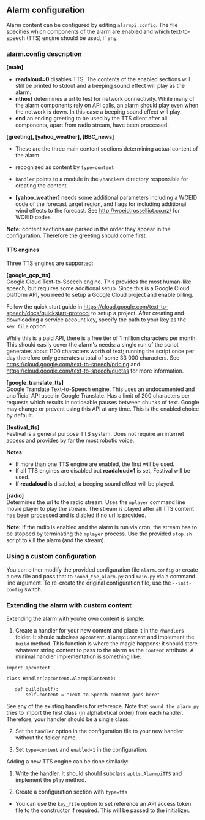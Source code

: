
## Alarm configuration
Alarm content can be configured by editing `alarmpi.config`.
The file specifies which components of the alarm are enabled and which text-to-speech (TTS) engine should be used, if any.

### alarm.config description

**[main]**  
  * **readaloud=0** disables TTS. The contents of the enabled sections will still be printed to stdout and a beeping sound effect will play as the alarm.
  * **nthost** determines a url to test for network connectivity. While many of the alarm components rely on API calls, an alarm should play even when the network is down. In this case a beeping sound effect will play.
  * **end** an ending greeting to be used by the TTS client after all components, apart from radio stream, have been processed.

**[greeting], [yahoo_weather], [BBC_news]**  
  * These are the three main content sections determining actual content of the alarm.
  * recognized as content by `type=content`
  * `handler` points to a module in the `/handlers` directory responsible for creating the content.

   * **[yahoo_weather]** needs some additional parameters including a WOEID code of the forecast target region, and flags for including additional wind effects to the forecast. See
   http://woeid.rosselliot.co.nz/ for WOEID codes.  


**Note:** content sections are parsed in the order they appear in the configuration. Therefore the greeting should come first.


#### TTS engines  
Three TTS engines are supported:  

**[google_gcp_tts]**  
Google Cloud Text-to-Speech engine. This provides the most human-like speech, but requires some additional setup. Since this is a Google Cloud platform API, you need to setup a Google Cloud project and enable billing.

Follow the quick start guide in https://cloud.google.com/text-to-speech/docs/quickstart-protocol to setup a project. After creating and downloading a service account key, specify the path to your key as the `key_file` option

While this is a paid API, there is a free tier of 1 million characters per month. This should easily cover the alarm's needs: a single run of the script generates about 1100 characters worth of text; running the script once per day therefore only generates a total of some 33 000 characters. See https://cloud.google.com/text-to-speech/pricing and https://cloud.google.com/text-to-speech/quotas for more information.

**[google_translate_tts]**  
Google Translate Text-to-Speech engine. This uses an undocumented and unofficial API used in Google Translate. Has a limit of 200 characters per requests which results in noticeable pauses between chunks of text. Google may change or prevent using this API at any time. This is the enabled choice by default.

**[festival_tts]**  
Festival is a general purpose TTS system. Does not require an internet access and provides by far the most robotic voice.


**Notes:**
 * If more than one TTS engine are enabled, the first will be used.
 * If all TTS engines are disabled but **readaloud=1** is set, Festival will be used.
 * If **readaloud** is disabled, a beeping sound effect will be played.

**[radio]**  
Determines the url to the radio stream. Uses the `mplayer` command line movie player to play the stream. The stream is played after all TTS content has been processed and is diabled if no url is provided.

**Note:** If the radio is enabled and the alarm is run via cron, the stream has to be stopped by terminating the `mplayer` process. Use the provided `stop.sh` script to kill the alarm (and the stream).

### Using a custom configuration
You can either modify the provided configuration file `alarm.config` or create a new file and pass that to `sound_the_alarm.py` and `main.py` via a command line argument. To re-create the original configuration file, use the `--init-config` switch.

### Extending the alarm with custom content
Extending the alarm with you're own content is simple:

 1. Create a handler for your new content and place it in the `/handlers` folder. It should subclass `apcontent.AlarmpiContent` and implement the `build` method. This function is where the magic happens: it should store whatever string content to pass to the alarm as the `content` attribute. A minimal handler implementation is something like:
 ```
 import apcontent

 class Handler(apcontent.AlarmpiContent):

    def build(self):
        self.content = "Text-to-Speech content goes here"
 ```

 See any of the existing handlers for reference. Note that `sound_the_alarm.py` tries to import the first class (in alphabetical order) from each handler. Therefore, your handler should be a single class.

 2. Set the `handler` option in the configuration file to your new handler without the folder name.

 3. Set `type=content` and `enabled=1` in the configuration.

Adding a new TTS engine can be done similarly:

 1. Write the handler. It should should subclass `aptts.AlarmpiTTS` and implement the `play` method.

 2. Create a configuration section with `type=tts`

  * You can use the `key_file` option to set reference an API access token file to the constructor if required. This will be passed to the initializer.
